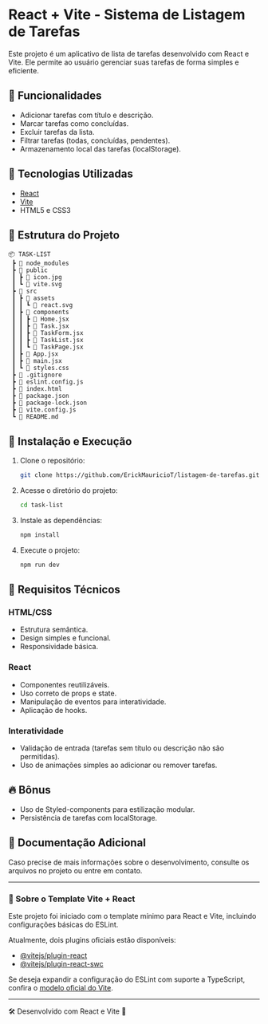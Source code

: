 # React + Vite - Sistema de Listagem de Tarefas

Este projeto é um aplicativo de lista de tarefas desenvolvido com React e Vite. Ele permite ao usuário gerenciar suas tarefas de forma simples e eficiente.

## 📌 Funcionalidades

- Adicionar tarefas com título e descrição.
- Marcar tarefas como concluídas.
- Excluir tarefas da lista.
- Filtrar tarefas (todas, concluídas, pendentes).
- Armazenamento local das tarefas (localStorage).

## 🚀 Tecnologias Utilizadas

- [React](https://reactjs.org/)
- [Vite](https://vitejs.dev/)
- HTML5 e CSS3

## 📂 Estrutura do Projeto

```
📦 TASK-LIST
 ┣ 📂 node_modules
 ┣ 📂 public
 ┃ ┣ 📜 icon.jpg
 ┃ ┗ 📜 vite.svg
 ┣ 📂 src
 ┃ ┣ 📂 assets
 ┃ ┃ ┗ 📜 react.svg
 ┃ ┣ 📂 components
 ┃ ┃ ┣ 📜 Home.jsx
 ┃ ┃ ┣ 📜 Task.jsx
 ┃ ┃ ┣ 📜 TaskForm.jsx
 ┃ ┃ ┣ 📜 TaskList.jsx
 ┃ ┃ ┗ 📜 TaskPage.jsx
 ┃ ┣ 📜 App.jsx
 ┃ ┣ 📜 main.jsx
 ┃ ┗ 📜 styles.css
 ┣ 📜 .gitignore
 ┣ 📜 eslint.config.js
 ┣ 📜 index.html
 ┣ 📜 package.json
 ┣ 📜 package-lock.json
 ┣ 📜 vite.config.js
 ┗ 📜 README.md
```

## 🔧 Instalação e Execução

1. Clone o repositório:
   ```sh
   git clone https://github.com/ErickMauricioT/listagem-de-tarefas.git
   ```
2. Acesse o diretório do projeto:
   ```sh
   cd task-list
   ```
3. Instale as dependências:
   ```sh
   npm install
   ```
4. Execute o projeto:
   ```sh
   npm run dev
   ```

## 🎨 Requisitos Técnicos

### HTML/CSS
- Estrutura semântica.
- Design simples e funcional.
- Responsividade básica.

### React
- Componentes reutilizáveis.
- Uso correto de props e state.
- Manipulação de eventos para interatividade.
- Aplicação de hooks.

### Interatividade
- Validação de entrada (tarefas sem título ou descrição não são permitidas).
- Uso de animações simples ao adicionar ou remover tarefas.

## 🔥 Bônus
- Uso de Styled-components para estilização modular.
- Persistência de tarefas com localStorage.

## 📄 Documentação Adicional

Caso precise de mais informações sobre o desenvolvimento, consulte os arquivos no projeto ou entre em contato.

---

### 📌 Sobre o Template Vite + React
Este projeto foi iniciado com o template mínimo para React e Vite, incluindo configurações básicas do ESLint.

Atualmente, dois plugins oficiais estão disponíveis:
- [@vitejs/plugin-react](https://github.com/vitejs/vite-plugin-react/blob/main/packages/plugin-react/README.md)
- [@vitejs/plugin-react-swc](https://github.com/vitejs/vite-plugin-react/blob/main/packages/plugin-react-swc/README.md)

Se deseja expandir a configuração do ESLint com suporte a TypeScript, confira o [modelo oficial do Vite](https://github.com/vitejs/vite/tree/main/packages/create-vite/template-react-ts).

---

🛠 Desenvolvido com React e Vite 🚀